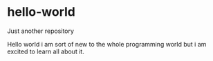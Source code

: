 # hello-world
Just another repository

Hello world 
i am sort of new to the whole programming world but i am excited to learn all about it.
